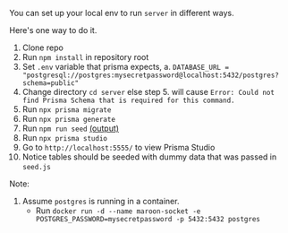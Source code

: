 You can set up your local env to run `server` in different ways.

Here's one way to do it.

1. Clone repo
2. Run `npm install` in repository root
3. Set `.env` variable that prisma expects,
   a. `DATABASE_URL = "postgresql://postgres:mysecretpassword@localhost:5432/postgres?schema=public"`
4. Change directory `cd server` else step 5. will cause `Error: Could not find Prisma Schema that is required for this command.`
5. Run `npx prisma migrate`
6. Run `npx prisma generate`
7. Run `npm run seed` [(output)](./images/npm_run_seed.png)
8. Run `npx prisma studio`
9. Go to `http://localhost:5555/` to view Prisma Studio
10. Notice tables should be seeded with dummy data that was passed in `seed.js`

Note:

1. Assume `postgres` is running in a container.
    - Run `docker run -d --name maroon-socket -e POSTGRES_PASSWORD=mysecretpassword -p 5432:5432 postgres`
